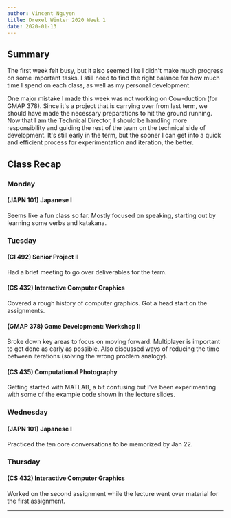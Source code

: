 ```yaml
---
author: Vincent Nguyen
title: Drexel Winter 2020 Week 1
date: 2020-01-13
---
```


## Summary

The first week felt busy, but it also seemed like I didn't make much progress on some important tasks.
I still need to find the right balance for how much time I spend on each class, as well as my personal development.

One major mistake I made this week was not working on Cow-duction (for GMAP 378).
Since it's a project that is carrying over from last term, we should have made the necessary preparations to hit the ground running.
Now that I am the Technical Director, I should be handling more responsibility and guiding the rest of the team on the technical side of development.
It's still early in the term, but the sooner I can get into a quick and efficient process for experimentation and iteration, the better.

## Class Recap

### Monday

#### (JAPN 101) Japanese I

Seems like a fun class so far.
Mostly focused on speaking, starting out by learning some verbs and katakana.

### Tuesday

#### (CI 492) Senior Project II

Had a brief meeting to go over deliverables for the term.

#### (CS 432) Interactive Computer Graphics

Covered a rough history of computer graphics.
Got a head start on the assignments.

#### (GMAP 378) Game Development: Workshop II

Broke down key areas to focus on moving forward.
Multiplayer is important to get done as early as possible.
Also discussed ways of reducing the time between iterations (solving the wrong problem analogy).

#### (CS 435) Computational Photography

Getting started with MATLAB, a bit confusing but I've been experimenting with some of the example code shown in the lecture slides.

### Wednesday

#### (JAPN 101) Japanese I

Practiced the ten core conversations to be memorized by Jan 22.

### Thursday

#### (CS 432) Interactive Computer Graphics

Worked on the second assignment while the lecture went over material for the first assignment.

---